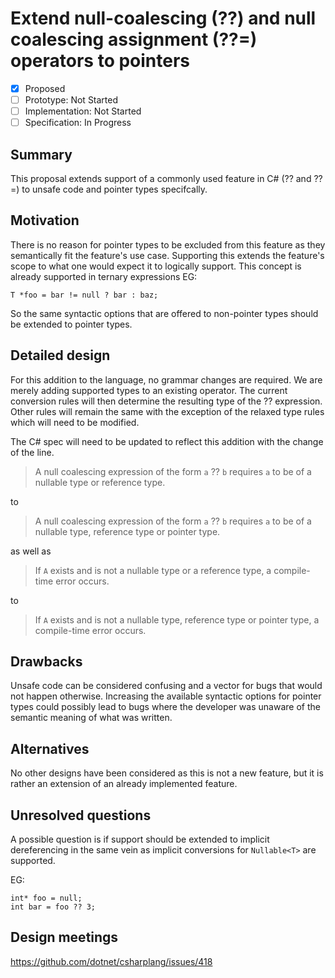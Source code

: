 # Extend null-coalescing (??) and null coalescing assignment (??=) operators to pointers

* [x] Proposed
* [ ] Prototype: Not Started
* [ ] Implementation: Not Started
* [ ] Specification: In Progress

## Summary
[summary]: #summary

This proposal extends support of a commonly used feature in C# (?? and ??=) to unsafe code and pointer types specifcally. 

## Motivation
[motivation]: #motivation


There is no reason for pointer types to be excluded from this feature as they semantically fit the feature's use case. Supporting this extends the feature's scope to what one would expect it to logically support. This concept is already supported in ternary expressions EG:

 `T *foo = bar != null ? bar : baz;`

So the same syntactic options that are offered to non-pointer types should be extended to pointer types.

## Detailed design
[design]: #detailed-design

For this addition to the language, no grammar changes are required. We are merely adding supported types to an existing operator. The current conversion rules will then determine the resulting type of the ?? expression.
Other rules will remain the same with the exception of the relaxed type rules which will need to be modified.

The  C# spec will need to be updated to reflect this addition with the change of the line.
> A null coalescing expression of the form `a` ?? `b` requires `a` to be of a nullable type or reference type.

to

> A null coalescing expression of the form `a` ?? `b` requires `a` to be of a nullable type, reference type or pointer type.

as well as 
> If `A` exists and is not a nullable type or a reference type, a compile-time error occurs.

to

> If `A` exists and is not a nullable type, reference type or pointer type, a compile-time error occurs.



## Drawbacks
[drawbacks]: #drawbacks

Unsafe code can be considered confusing and a vector for bugs that would not happen otherwise. Increasing the available syntactic options for pointer types could possibly lead to bugs where the developer was unaware of the semantic meaning of what was written. 

## Alternatives
[alternatives]: #alternatives

No other designs have been considered as this is not a new feature, but it is rather an extension of an already implemented feature.

## Unresolved questions
[unresolved]: #unresolved-questions

A possible question is if support should be extended to implicit dereferencing in the same vein as implicit conversions for `Nullable<T>` are supported.

EG:

    int* foo = null;
    int bar = foo ?? 3;

## Design meetings

https://github.com/dotnet/csharplang/issues/418



